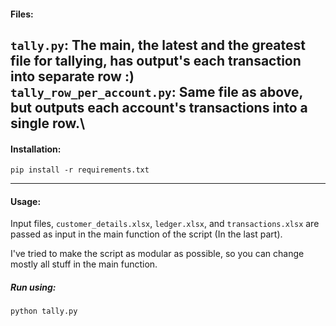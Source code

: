 #### Files:
`tally.py`: The main, the latest and the greatest file for tallying, has output's each transaction into separate row :)\
`tally_row_per_account.py`: Same file as above, but outputs each account's transactions into a single row.\
---
#### Installation:
`pip install -r requirements.txt`

---
#### Usage:
Input files, `customer_details.xlsx`, `ledger.xlsx`, and `transactions.xlsx` are passed as input in the main function of the script (In the last part).

I've tried to make the script as modular as possible, so you can change mostly all stuff in the main function.

##### Run using:
```bash
python tally.py
```
